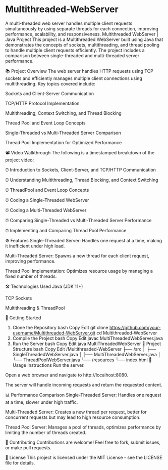 # Multithreaded-WebServer
A multi-threaded web server handles multiple client requests simultaneously by using separate threads for each connection, improving performance, scalability, and responsiveness.
Multithreaded WebServer | Java Project
This project is a Multithreaded WebServer built using Java that demonstrates the concepts of sockets, multithreading, and thread pooling to handle multiple client requests efficiently. The project includes a comparison between single-threaded and multi-threaded server performance.

📚 Project Overview
The web server handles HTTP requests using TCP sockets and efficiently manages multiple client connections using multithreading. Key topics covered include:

Sockets and Client-Server Communication

TCP/HTTP Protocol Implementation

Multithreading, Context Switching, and Thread Blocking

Thread Pool and Event Loop Concepts

Single-Threaded vs Multi-Threaded Server Comparison

Thread Pool Implementation for Optimized Performance

📽️ Video Walkthrough
The following is a timestamped breakdown of the project video:

⏰  Introduction to Sockets, Client-Server, and TCP/HTTP Communication

⏰  Understanding Multithreading, Thread Blocking, and Context Switching

⏰  ThreadPool and Event Loop Concepts

⏰  Coding a Single-Threaded WebServer

⏰  Coding a Multi-Threaded WebServer

⏰  Comparing Single-Threaded vs Multi-Threaded Server Performance

⏰  Implementing and Comparing Thread Pool Performance

⚙️ Features
Single-Threaded Server: Handles one request at a time, making it inefficient under high load.

Multi-Threaded Server: Spawns a new thread for each client request, improving performance.

Thread Pool Implementation: Optimizes resource usage by managing a fixed number of threads.

🛠️ Technologies Used
Java (JDK 11+)

TCP Sockets

Multithreading & ThreadPool

🚀 Getting Started
1. Clone the Repository
bash
Copy
Edit
git clone https://github.com/your-username/Multithreaded-WebServer.git
cd Multithreaded-WebServer
2. Compile the Project
bash
Copy
Edit
javac MultiThreadedWebServer.java
3. Run the Server
bash
Copy
Edit
java MultiThreadedWebServer
📂 Project Structure
bash
Copy
Edit
/Multithreaded-WebServer
├── /src
│   ├── SingleThreadedWebServer.java
│   ├── MultiThreadedWebServer.java
│   └── ThreadPoolWebServer.java
└── /resources
    └── index.html
📝 Usage Instructions
Run the server.

Open a web browser and navigate to http://localhost:8080.

The server will handle incoming requests and return the requested content.

📊 Performance Comparison
Single-Threaded Server:
Handles one request at a time, slower under high traffic.

Multi-Threaded Server:
Creates a new thread per request, better for concurrent requests but may lead to high resource consumption.

Thread Pool Server:
Manages a pool of threads, optimizes performance by limiting the number of threads created.

🤝 Contributing
Contributions are welcome! Feel free to fork, submit issues, or make pull requests.

📄 License
This project is licensed under the MIT License - see the LICENSE file for details.

